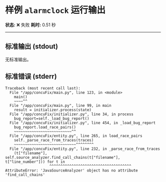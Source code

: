 # 样例 `alarmclock` 运行输出

**状态:** ❌ 失败
**耗时:** 0.51 秒

---
## 标准输出 (stdout)

无标准输出。

## 标准错误 (stderr)

```
Traceback (most recent call last):
  File "/app/concuFix/main.py", line 123, in <module>
    main()
    ~~~~^^
  File "/app/concuFix/main.py", line 99, in main
    result = initializer.process(state)
  File "/app/concuFix/initializer.py", line 34, in process
    bug_report=self._load_bug_report()
  File "/app/concuFix/initializer.py", line 454, in _load_bug_report
    bug_report.load_race_pairs()
    ~~~~~~~~~~~~~~~~~~~~~~~~~~^^
  File "/app/concuFix/entity.py", line 265, in load_race_pairs
    self._parse_race_from_traces(traces)
    ~~~~~~~~~~~~~~~~~~~~~~~~~~~~^^^^^^^^
  File "/app/concuFix/entity.py", line 232, in _parse_race_from_traces
    (t["filename"], self.source_analyzer.find_call_chains(t["filename"], t["line_number"])) for t in
                    ^^^^^^^^^^^^^^^^^^^^^^^^^^^^^^^^^^^^^
AttributeError: 'JavaSourceAnalyzer' object has no attribute 'find_call_chains'

```
